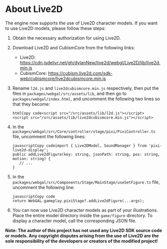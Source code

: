 # About Live2D
The engine now supports the use of Live2D character models. If you want to use Live2D models, please follow these steps:

1. Obtain the necessary authorization for using Live2D.

2. Download Live2D and CubismCore from the following links:

   - Live2D: https://cdn.jsdelivr.net/gh/dylanNew/live2d/webgl/Live2D/lib/live2d.min.js
   - CubismCore: https://cubism.live2d.com/sdk-web/cubismcore/live2dcubismcore.min.js

3. Rename `l2d.js` and `live2dcubismcore.min.js` respectively, then put the files in `packages/webgal/src/assets/lib`, and then go to `packages/webgal/index.html`, and uncomment the following two lines so that they become:
   ```
   htmlCopy code<script src="/src/assets/lib/l2d.js"></script>
   <script src="/src/assets/lib/live2dcubismcore.min.js"></script>
   ```

4. In the `packages/webgal/src/Core/controller/stage/pixi/PixiController.ts` file, uncomment the following lines:

   ```
   javascriptCopy codeimport { Live2DModel, SoundManager } from 'pixi-live2d-display';
   public addLive2dFigure(key: string, jsonPath: string, pos: string, motion: string) {
      // ...
   }
   ```

5. In the `packages/webgal/src/Components/Stage/MainStage/useSetFigure.ts` file, uncomment the following line:

   ```
   javascriptCopy code
   return WebGAL.gameplay.pixiStage?.addLive2dFigure(...args);
   ```

6. You can now use Live2D character models as part of your illustrations. Place the entire model directory inside the `game/figure` directory. To display a character model, call the corresponding JSON file.

**Note: The author of this project has not used any Live2D SDK source code or models. Any copyright disputes arising from the use of Live2D are the sole responsibility of the developers or creators of the modified project!**